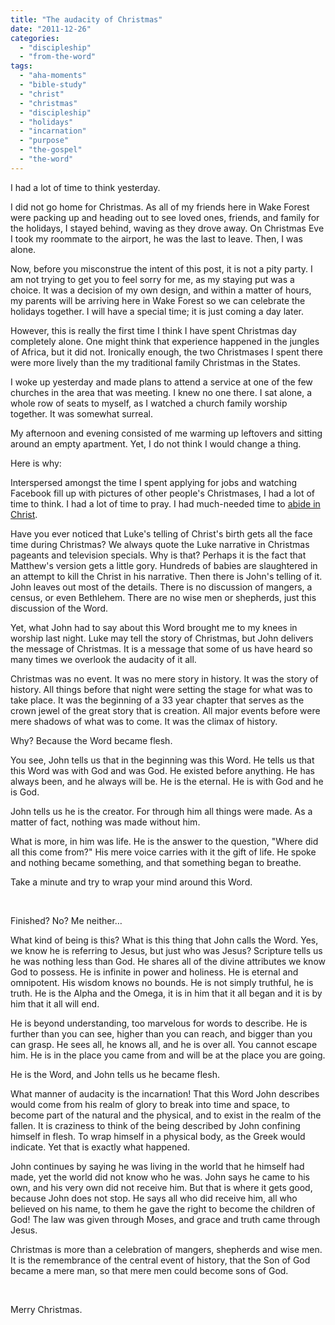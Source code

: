 ```yaml
---
title: "The audacity of Christmas"
date: "2011-12-26"
categories: 
  - "discipleship"
  - "from-the-word"
tags: 
  - "aha-moments"
  - "bible-study"
  - "christ"
  - "christmas"
  - "discipleship"
  - "holidays"
  - "incarnation"
  - "purpose"
  - "the-gospel"
  - "the-word"
---
```


I had a lot of time to think yesterday.

I did not go home for Christmas. As all of my friends here in Wake Forest were packing up and heading out to see loved ones, friends, and family for the holidays, I stayed behind, waving as they drove away. On Christmas Eve I took my roommate to the airport, he was the last to leave. Then, I was alone.

Now, before you misconstrue the intent of this post, it is not a pity party. I am not trying to get you to feel sorry for me, as my staying put was a choice. It was a decision of my own design, and within a matter of hours, my parents will be arriving here in Wake Forest so we can celebrate the holidays together. I will have a special time; it is just coming a day later.

However, this is really the first time I think I have spent Christmas day completely alone. One might think that experience happened in the jungles of Africa, but it did not. Ironically enough, the two Christmases I spent there were more lively than the my traditional family Christmas in the States.

I woke up yesterday and made plans to attend a service at one of the few churches in the area that was meeting. I knew no one there. I sat alone, a whole row of seats to myself, as I watched a church family worship together. It was somewhat surreal.

My afternoon and evening consisted of me warming up leftovers and sitting around an empty apartment. Yet, I do not think I would change a thing.

Here is why:

Interspersed amongst the time I spent applying for jobs and watching Facebook fill up with pictures of other people's Christmases, I had a lot of time to think. I had a lot of time to pray. I had much-needed time to [abide in Christ](http://blog.keelancook.com/2011/12/on-holiness-part-2.html "On holiness – Part 2").

Have you ever noticed that Luke's telling of Christ's birth gets all the face time during Christmas? We always quote the Luke narrative in Christmas pageants and television specials. Why is that? Perhaps it is the fact that Matthew's version gets a little gory. Hundreds of babies are slaughtered in an attempt to kill the Christ in his narrative. Then there is John's telling of it. John leaves out most of the details. There is no discussion of mangers, a census, or even Bethlehem. There are no wise men or shepherds, just this discussion of the Word.

Yet, what John had to say about this Word brought me to my knees in worship last night. Luke may tell the story of Christmas, but John delivers the message of Christmas. It is a message that some of us have heard so many times we overlook the audacity of it all.

Christmas was no event. It was no mere story in history. It was the story of history. All things before that night were setting the stage for what was to take place. It was the beginning of a 33 year chapter that serves as the crown jewel of the great story that is creation. All major events before were mere shadows of what was to come. It was the climax of history.

Why? Because the Word became flesh.

You see, John tells us that in the beginning was this Word. He tells us that this Word was with God and was God. He existed before anything. He has always been, and he always will be. He is the eternal. He is with God and he is God.

John tells us he is the creator. For through him all things were made. As a matter of fact, nothing was made without him.

What is more, in him was life. He is the answer to the question, "Where did all this come from?" His mere voice carries with it the gift of life. He spoke and nothing became something, and that something began to breathe.

Take a minute and try to wrap your mind around this Word.

 

Finished? No? Me neither…

What kind of being is this? What is this thing that John calls the Word. Yes, we know he is referring to Jesus, but just who was Jesus? Scripture tells us he was nothing less than God. He shares all of the divine attributes we know God to possess. He is infinite in power and holiness. He is eternal and omnipotent. His wisdom knows no bounds. He is not simply truthful, he is truth. He is the Alpha and the Omega, it is in him that it all began and it is by him that it all will end.

He is beyond understanding, too marvelous for words to describe. He is further than you can see, higher than you can reach, and bigger than you can grasp. He sees all, he knows all, and he is over all. You cannot escape him. He is in the place you came from and will be at the place you are going.

He is the Word, and John tells us he became flesh.

What manner of audacity is the incarnation! That this Word John describes would come from his realm of glory to break into time and space, to become part of the natural and the physical, and to exist in the realm of the fallen. It is craziness to think of the being described by John confining himself in flesh. To wrap himself in a physical body, as the Greek would indicate. Yet that is exactly what happened.

John continues by saying he was living in the world that he himself had made, yet the world did not know who he was. John says he came to his own, and his very own did not receive him. But that is where it gets good, because John does not stop. He says all who did receive him, all who believed on his name, to them he gave the right to become the children of God! The law was given through Moses, and grace and truth came through Jesus.

Christmas is more than a celebration of mangers, shepherds and wise men. It is the remembrance of the central event of history, that the Son of God became a mere man, so that mere men could become sons of God.

 

Merry Christmas.
